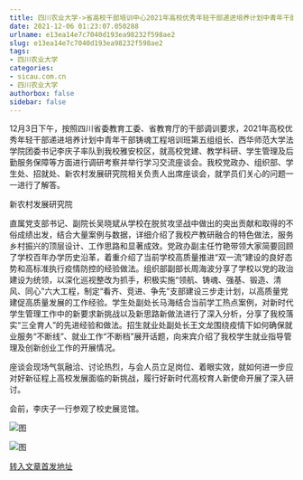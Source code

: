```yaml
---
title: 四川农业大学->省高校干部培训中心2021年高校优秀年轻干部递进培养计划中青年干部铸魂工程培训班来校开展调研考察 | sicau.com.cn
date: 2021-12-06 01:23:07.050288
urlname: e13ea14e7c7040d193ea98232f598ae2
slug: e13ea14e7c7040d193ea98232f598ae2
tags: 
- 四川农业大学
categories:
- sicau.com.cn
- 四川农业大学
authorbox: false
sidebar: false
---
```

12月3日下午，按照四川省委教育工委、省教育厅的干部调训要求，2021年高校优秀年轻干部递进培养计划中青年干部铸魂工程培训班第五组组长、西华师范大学法学院团委书记李庆子率队到我校雅安校区，就高校党建、教学科研、学生管理及后勤服务保障等方面进行调研考察并举行学习交流座谈会。我校党政办、组织部、学生处、招就处、新农村发展研究院相关负责人出席座谈会，就学员们关心的问题一一进行了解答。

新农村发展研究院
<!--more-->
直属党支部书记、副院长吴晓斌从学校在脱贫攻坚战中做出的突出贡献和取得的不俗成绩出发，结合大量案例与数据，详细介绍了我校产教研融合的特色做法，服务乡村振兴的顶层设计、工作思路和显著成效。党政办副主任竹艳带领大家简要回顾了学校百年办学历史沿革，着重介绍了当前学校高质量推进“双一流”建设的良好态势和高标准执行疫情防控的经验做法。组织部副部长周海波分享了学校以党的政治建设为统领，以深化巡视整改为抓手，积极实施“领航、铸魂、强基、锻造、清风、同心”六大工程，制定“看齐、竞进、争先”支部建设三步走计划，以高质量党建促高质量发展的工作经验。学生处副处长马海结合当前学工热点案例，对新时代学生管理工作中的新要求新挑战以及新思路新做法进行了深入分析，分享了我校落实“三全育人”的先进经验和做法。招生就业处副处长王文龙围绕疫情下如何确保就业服务“不断线”、就业工作“不断档”展开话题，向来宾介绍了我校学生就业指导管理及创新创业工作的开展情况。

座谈会现场气氛融洽、讨论热烈，与会人员立足岗位、着眼实效，就如何进一步应对好新征程上高校发展面临的新挑战，履行好新时代高校育人新使命开展了深入研讨。

会前，李庆子一行参观了校史展览馆。

![图](https://news.sicau.edu.cn/__local/5/C6/81/C3B514AB44230CB5B5381E7FB0E_10F5CDBA_127C5.jpg)

![图](https://news.sicau.edu.cn/__local/E/87/65/DD152B9021592CB48B235C7F689_EAF13E20_F241.jpg)

[转入文章首发地址](https://news.sicau.edu.cn/info/1078/65827.htm)